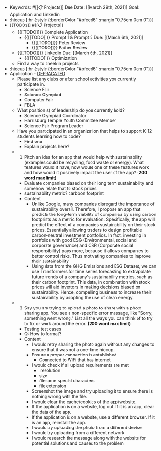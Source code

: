 - Keywords: #[[📋 Projects]]
Due Date: [[March 29th, 2021]]
Goal: Application and Linkedin
- :hiccup [:hr {:style {:borderColor "#bfccd6" :margin "0.75em 0em 0"}}]
- [[TODOs]] #[[📋 Projects]]
    - {{[[TODO]]}} Complete Application
        - {{[[TODO]]}} Prompt 1 & Prompt 2
Due: [[March 6th, 2021]]
            - {{[[TODO]]}} Peter Review
            - {{[[TODO]]}} Father Review
    - {{[[TODO]]}} Linkedin
Due: [[March 6th, 2021]]
        - {{[[TODO]]}} Optimization
    - Find a way to sneekin projects
- :hiccup [:hr {:style {:borderColor "#bfccd6" :margin "0.75em 0em 0"}}]
- Application - [DEPRACATED](https://docs.google.com/document/d/1D9WHRYVdr7rRLN-mV2DCc-mC1IGkw0qVsyYF2cQo0Uk/edit)
    - Please list any clubs or after school activities you currently participate in.
        - Science Fair
        - Science Olympiad
        - Computer Fair
        - FBLA
    - What position(s) of leadership do you currently hold?
        - Science Olympiad Coordinator
        - Harrisburg Temple Youth Committee Member
        - Science Fair Program Leader
    - Have you participated in an organization that helps to support K-12 students learning how to code?
        - Find one
        - Explain projects here?
    - 1. Pitch an idea for an app that would help with sustainability (examples could be recycling, food waste or energy). What features would it have, how would one of these features work and how would it positively impact the user of the app? **(200 word max limit)**
        - Evaluate companies biased on their long term sustainability and somehow relate that to stock prices
        - sustainability metric? carbbon footprint
        - Content
            - Unlike Google, many companies disregard the importance of sustainability overall. Therefore, I propose an app that predicts the long-term viability of companies by using carbon footprints as a metric for evaluation. Specifically, the app will predict the effect of a companies sustainability on their stock prices. Essentially allowing traders to design profitable carbon-neutral investment portfolios. In fact, investing in portfolios with good ESG (Environmental, social and corporate governance) and CSR (Corporate social responsibility) pays more, because it allows companies to better control risks. Thus motivating companies to improve their sustainability.
            - Using data from the GHG Emissions and ESG Dataset, we can use Transformers for time series forecasting to extrapolate future trends of a company's sustainability metrics, such as their carbon footprint. This data, in combination with stock prices will aid invertors in making decisions biased on sustainability. Hence, compelling business to increase their sustainability by adopting the use of clean energy.   
    - 2. Say you are trying to upload a photo to share with a photo sharing app. You see a non-specific error message, like "Sorry, something went wrong." List all the ways you can think of to try to fix or work around the error. **(200 word max limit)**
        - Testing test cases
        - Q: How to format?
        - Content
            - I would retry sharing the photo again without any changes to ensure that it was not a one-time hiccup.
            - Ensure a proper connection is established
                - Connected to WiFi that has internet
            - I would check if all upload requirements are met
                -  resolution
                - size
                - filename special characters
                - file extension
            - Screenshot the image and try uploading it to ensure there is nothing wrong with the file.
            - I would clear the cache/cookies of the app/website.
            - If the application is on a website, log out. If it is an app, clear the data of the app.
            - If the application is on a website, use a different browser. If it is an app, reinstall the app.
            - I would try uploading the photo from a different device
            - I would try uploading from a different network
            - I would research the message along with the website for potential solutions and causes to the problem
